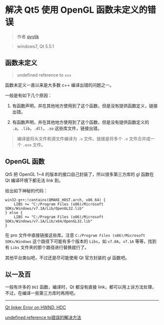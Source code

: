 # 解决 Qt5 使用 OpenGL 函数未定义的错误

> 作者 [qyvlik](http://blog.qyvlik.space)

> windows7, Qt 5.5.1

## 函数未定义

> undefined reference to `xxx`

函数未定义一直以来是大多数 c++ 编译出错的问题之一。

一般是有如下几个原因：

1. 有函数声明，并在其他地方使用到了这个函数，但是没有提供函数定义，链接出错。

2. 有函数声明，并在其他地方使用到了这个函数，但是没有提供函数定义的 `.a`，`.lib`，`.dll`，`.so` 这些库文件，链接出错。

> 编译是将头文件和源文件编译为 `.o` 文件。链接是将多个 `.o` 文件合并成一个 `.exe` 文件。

## OpenGL 函数

Qt5 把 OpenGL 1~4 的版本的接口自己封装了，所以很多第三方库的 gl 函数在 Qt 编译环境下都无法 link 到。

给出如下神秘的代码：

```
win32-g++:!contains(QMAKE_HOST.arch, x86_64) {
    LIBS += "C:/Program Files (x86)/Microsoft SDKs/Windows/v7.1A/Lib/OpenGL32.lib"
} else {
    LIBS += "C:/Program Files (x86)/Microsoft SDKs/Windows/v7.1A/Lib/x64/OpenGL32.lib"
}
```

在 pro 文件中直接链接这些库。注意 `C:/Program Files (x86)/Microsoft SDKs/Windows` 这个路径下可能有多个版本的 `Libs`，如 `v7.0A`，`v7.1A` 等等，找到有 `Libs` 文件夹的那个路径进行替换就行了。

其他平台类似吧，不过还是尽可能使用 Qt 官方封装的 gl 函数吧。

## 以一及百

一般有许多的 `DGI` 函数，编译时，Qt 都没有直接 link，都可以用上诉方法处理，不过，在编译一些第三方库时再用吧。

---

[Qt linker Error on HWND, HDC](http://stackoverflow.com/questions/5562712/qt-linker-error-on-hwnd-hdc)

[undefined reference to错误的解决方法](http://blog.csdn.net/cserchen/article/details/5503556)
